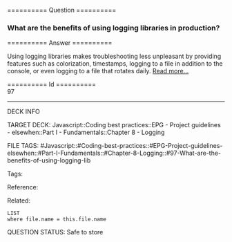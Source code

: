 ========== Question ==========  

### What are the benefits of using logging libraries in production?  

========== Answer ==========  

Using logging libraries makes troubleshooting less unpleasant by providing features such as colorization, timestamps, logging to a file in addition to the console, or even logging to a file that rotates daily. [Read more...](https://blog.risingstack.com/node-js-logging-tutorial/)

========== Id ==========  
97

---

DECK INFO

TARGET DECK: Javascript::Coding best practices::EPG - Project guidelines - elsewhen::Part I - Fundamentals::Chapter 8 - Logging

FILE TAGS: #Javascript::#Coding-best-practices::#EPG-Project-guidelines-elsewhen::#Part-I-Fundamentals::#Chapter-8-Logging::#97-What-are-the-benefits-of-using-logging-lib

Tags:

Reference:

Related:

```dataview
LIST
where file.name = this.file.name
```

QUESTION STATUS: Safe to store
